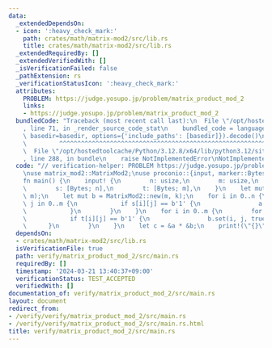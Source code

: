 ```yaml
---
data:
  _extendedDependsOn:
  - icon: ':heavy_check_mark:'
    path: crates/math/matrix-mod2/src/lib.rs
    title: crates/math/matrix-mod2/src/lib.rs
  _extendedRequiredBy: []
  _extendedVerifiedWith: []
  _isVerificationFailed: false
  _pathExtension: rs
  _verificationStatusIcon: ':heavy_check_mark:'
  attributes:
    PROBLEM: https://judge.yosupo.jp/problem/matrix_product_mod_2
    links:
    - https://judge.yosupo.jp/problem/matrix_product_mod_2
  bundledCode: "Traceback (most recent call last):\n  File \"/opt/hostedtoolcache/Python/3.12.8/x64/lib/python3.12/site-packages/onlinejudge_verify/documentation/build.py\"\
    , line 71, in _render_source_code_stat\n    bundled_code = language.bundle(stat.path,\
    \ basedir=basedir, options={'include_paths': [basedir]}).decode()\n          \
    \         ^^^^^^^^^^^^^^^^^^^^^^^^^^^^^^^^^^^^^^^^^^^^^^^^^^^^^^^^^^^^^^^^^^^^^^^^^^^^^^^^^\n\
    \  File \"/opt/hostedtoolcache/Python/3.12.8/x64/lib/python3.12/site-packages/onlinejudge_verify/languages/rust.py\"\
    , line 288, in bundle\n    raise NotImplementedError\nNotImplementedError\n"
  code: "// verification-helper: PROBLEM https://judge.yosupo.jp/problem/matrix_product_mod_2\n\
    \nuse matrix_mod2::MatrixMod2;\nuse proconio::{input, marker::Bytes};\n\n#[proconio::fastout]\n\
    fn main() {\n    input! {\n        n: usize,\n        m: usize,\n        k: usize,\n\
    \        s: [Bytes; n],\n        t: [Bytes; m],\n    }\n    let mut a = MatrixMod2::new(n,\
    \ m);\n    let mut b = MatrixMod2::new(m, k);\n    for i in 0..n {\n        for\
    \ j in 0..m {\n            if s[i][j] == b'1' {\n                a.set(i, j, true);\n\
    \            }\n        }\n    }\n    for i in 0..m {\n        for j in 0..k {\n\
    \            if t[i][j] == b'1' {\n                b.set(i, j, true);\n      \
    \      }\n        }\n    }\n    let c = &a * &b;\n    print!(\"{}\", c);\n}\n"
  dependsOn:
  - crates/math/matrix-mod2/src/lib.rs
  isVerificationFile: true
  path: verify/matrix_product_mod_2/src/main.rs
  requiredBy: []
  timestamp: '2024-03-21 13:40:37+09:00'
  verificationStatus: TEST_ACCEPTED
  verifiedWith: []
documentation_of: verify/matrix_product_mod_2/src/main.rs
layout: document
redirect_from:
- /verify/verify/matrix_product_mod_2/src/main.rs
- /verify/verify/matrix_product_mod_2/src/main.rs.html
title: verify/matrix_product_mod_2/src/main.rs
---
```

